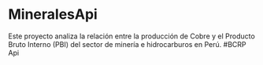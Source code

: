 # MineralesApi
Este proyecto analiza la relación entre la producción de Cobre y el Producto Bruto Interno (PBI) del sector de minería e hidrocarburos en Perú.
#BCRP Api

